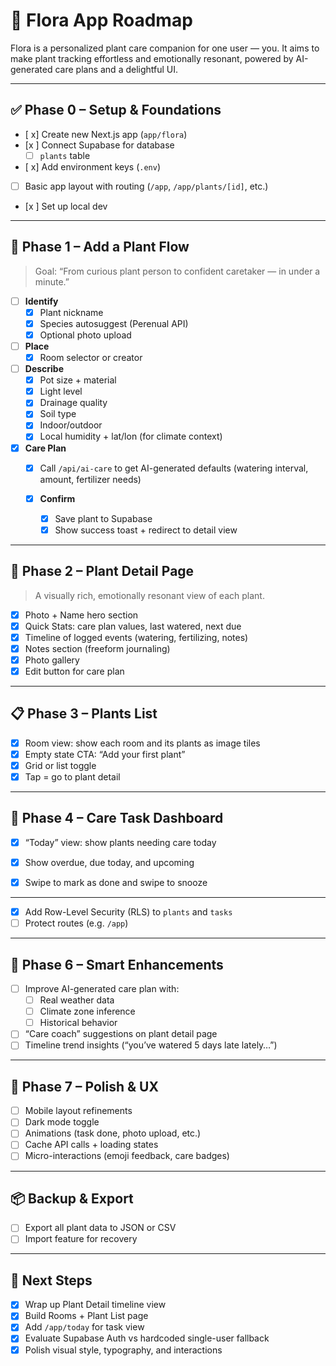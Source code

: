 # 🌿 Flora App Roadmap

Flora is a personalized plant care companion for one user — you. It aims to make plant tracking effortless and emotionally resonant, powered by AI-generated care plans and a delightful UI.

---

## ✅ Phase 0 – Setup & Foundations

- [ x] Create new Next.js app (`app/flora`)
- [x ] Connect Supabase for database
  - [ ] `plants` table
- [ x] Add environment keys (`.env`)
- [ ] Basic app layout with routing (`/app`, `/app/plants/[id]`, etc.)
- [x ] Set up local dev 

---

## 🌱 Phase 1 – Add a Plant Flow

> Goal: “From curious plant person to confident caretaker — in under a minute.”

- [ ] **Identify**
  - [x] Plant nickname
  - [x] Species autosuggest (Perenual API)
  - [x] Optional photo upload

- [ ] **Place**
  - [x] Room selector or creator

- [ ] **Describe**
  - [x] Pot size + material
  - [x] Light level
  - [x] Drainage quality
  - [x] Soil type
  - [x] Indoor/outdoor
  - [x] Local humidity + lat/lon (for climate context)

- [x] **Care Plan**
   - [x] Call `/api/ai-care` to get AI-generated defaults (watering interval, amount, fertilizer needs)
 

  - [x] **Confirm**
    - [x] Save plant to Supabase
    - [x] Show success toast + redirect to detail view

---

## 🌿 Phase 2 – Plant Detail Page

> A visually rich, emotionally resonant view of each plant.

- [x] Photo + Name hero section
- [x] Quick Stats: care plan values, last watered, next due
- [x] Timeline of logged events (watering, fertilizing, notes)
- [x] Notes section (freeform journaling)
- [x] Photo gallery
- [x] Edit button for care plan

---

## 📋 Phase 3 – Plants List

- [x] Room view: show each room and its plants as image tiles
- [x] Empty state CTA: “Add your first plant”
- [x] Grid or list toggle
- [x] Tap = go to plant detail

---

## 📅 Phase 4 – Care Task Dashboard

- [x] “Today” view: show plants needing care today
- [x] Show overdue, due today, and upcoming
- [x] Swipe to mark as done and swipe to snooze


---

- [x] Add Row-Level Security (RLS) to `plants` and `tasks`
- [ ] Protect routes (e.g. `/app`)

---

## 🧠 Phase 6 – Smart Enhancements

- [ ] Improve AI-generated care plan with:
  - [ ] Real weather data
  - [ ] Climate zone inference
  - [ ] Historical behavior
- [ ] “Care coach” suggestions on plant detail page
- [ ] Timeline trend insights (“you’ve watered 5 days late lately…”)

---

## 🧪 Phase 7 – Polish & UX

- [ ] Mobile layout refinements
- [ ] Dark mode toggle
- [ ] Animations (task done, photo upload, etc.)
- [ ] Cache API calls + loading states
- [ ] Micro-interactions (emoji feedback, care badges)

---

## 📦  Backup & Export

- [ ] Export all plant data to JSON or CSV
- [ ] Import feature for recovery

---

## 🧭 Next Steps

- [x] Wrap up Plant Detail timeline view
- [x] Build Rooms + Plant List page
- [x] Add `/app/today` for task view
- [x] Evaluate Supabase Auth vs hardcoded single-user fallback
- [x] Polish visual style, typography, and interactions
